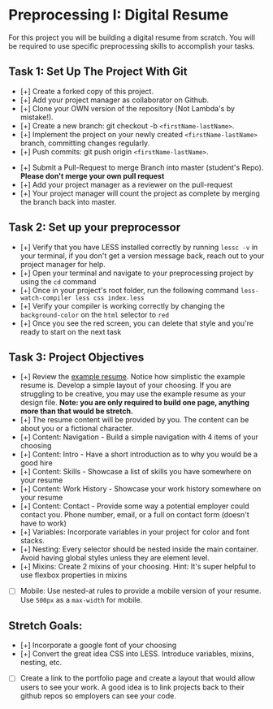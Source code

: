 # Preprocessing I: Digital Resume

For this project you will be building a digital resume from scratch. You will be required to use specific preprocessing skills to accomplish your tasks.  

## Task 1: Set Up The Project With Git

- [+] Create a forked copy of this project.
- [+] Add your project manager as collaborator on Github.
- [+] Clone your OWN version of the repository (Not Lambda's by mistake!).
- [+] Create a new branch: git checkout -b `<firstName-lastName>`.
- [+] Implement the project on your newly created `<firstName-lastName>` branch, committing changes regularly.
- [+] Push commits: git push origin `<firstName-lastName>`.

<!-- Follow these steps for completing your project. -->

- [+] Submit a Pull-Request to merge <firstName-lastName> Branch into master (student's  Repo). **Please don't merge your own pull request**
- [+] Add your project manager as a reviewer on the pull-request
- [+] Your project manager will count the project as complete by merging the branch back into master.

## Task 2: Set up your preprocessor
* [+] Verify that you have LESS installed correctly by running `lessc -v` in your terminal, if you don't get a version message back, reach out to your project manager for help.
* [+] Open your terminal and navigate to your preprocessing project by using the `cd` command
* [+] Once in your project's root folder, run the following command `less-watch-compiler less css index.less`
* [+] Verify your compiler is working correctly by changing the `background-color` on the `html` selector to `red`
* [+] Once you see the red screen, you can delete that style and you're ready to start on the next task

## Task 3: Project Objectives

* [+] Review the [example resume](resume-example.png).  Notice how simplistic the example resume is.  Develop a simple layout of your choosing. If you are struggling to be creative, you may use the example resume as your design file. 
**Note: you are only required to build one page, anything more than that would be stretch.**
* [+] The resume content will be provided by you. The content can be about you or a fictional character.  
* [+] Content: Navigation - Build a simple navigation with 4 items of your choosing
* [+] Content: Intro - Have a short introduction as to why you would be a good hire
* [+] Content: Skills - Showcase a list of skills you have somewhere on your resume
* [+] Content: Work History - Showcase your work history somewhere on your resume
* [+] Content: Contact - Provide some way a potential employer could contact you.  Phone number, email, or a full on contact form (doesn't have to work)
* [+] Variables: Incorporate variables in your project for color and font stacks.  
* [+] Nesting: Every selector should be nested inside the main container.  Avoid having global styles unless they are element level.
* [+] Mixins: Create 2 mixins of your choosing. Hint: It's super helpful to use flexbox properties in mixins
* [ ] Mobile: Use nested-at rules to provide a mobile version of your resume.  Use `500px` as a `max-width` for mobile. 

## Stretch Goals: 
* [+] Incorporate a google font of your choosing
* [+] Convert the great idea CSS into LESS.  Introduce variables, mixins, nesting, etc. 
* [ ] Create a link to the portfolio page and create a layout that would allow users to see your work.  A good idea is to link projects back to their github repos so employers can see your code.



